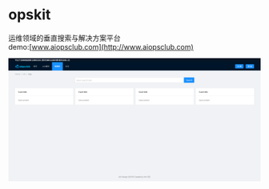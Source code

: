 # opskit
运维领域的垂直搜索与解决方案平台  
demo:[www.aiopsclub.com](http://www.aiopsclub.com) 

![image](https://github.com/yxxhero/opskit/blob/master/screenshot/home.png)

